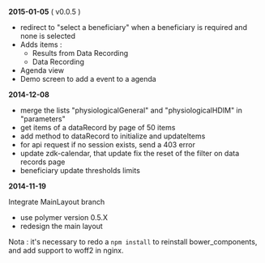 __2015-01-05__ ( v0.0.5 )

  - redirect to "select a beneficiary" when a beneficiary is required and none is selected 
  - Adds items :
    - Results from Data Recording
    - Data Recording
  - Agenda view
  - Demo screen to add a event to a agenda
  
__2014-12-08__

  - merge the lists "physiologicalGeneral" and "physiologicalHDIM" in "parameters"
  - get items of a dataRecord by page of 50 items
  - add method to dataRecord to initialize and updateItems
  - for api request if no session exists, send a 403 error
  - update zdk-calendar, that update fix the reset of the filter on data records page
  - beneficiary update thresholds limits

__2014-11-19__

Integrate MainLayout branch

  - use polymer version 0.5.X
  - redesign the main layout
  
Nota : it's necessary to redo a `npm install` to reinstall bower_components, and add support to woff2 in nginx.

  